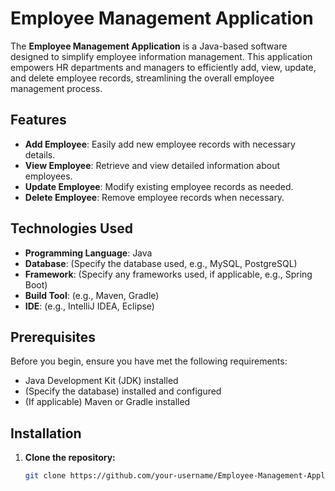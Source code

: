 # Employee Management Application

The **Employee Management Application** is a Java-based software designed to simplify employee information management. This application empowers HR departments and managers to efficiently add, view, update, and delete employee records, streamlining the overall employee management process.

## Features

- **Add Employee**: Easily add new employee records with necessary details.
- **View Employee**: Retrieve and view detailed information about employees.
- **Update Employee**: Modify existing employee records as needed.
- **Delete Employee**: Remove employee records when necessary.

## Technologies Used

- **Programming Language**: Java
- **Database**: (Specify the database used, e.g., MySQL, PostgreSQL)
- **Framework**: (Specify any frameworks used, if applicable, e.g., Spring Boot)
- **Build Tool**: (e.g., Maven, Gradle)
- **IDE**: (e.g., IntelliJ IDEA, Eclipse)

## Prerequisites

Before you begin, ensure you have met the following requirements:
- Java Development Kit (JDK) installed
- (Specify the database) installed and configured
- (If applicable) Maven or Gradle installed

## Installation

1. **Clone the repository:**
   ```bash
   git clone https://github.com/your-username/Employee-Management-Application.git
